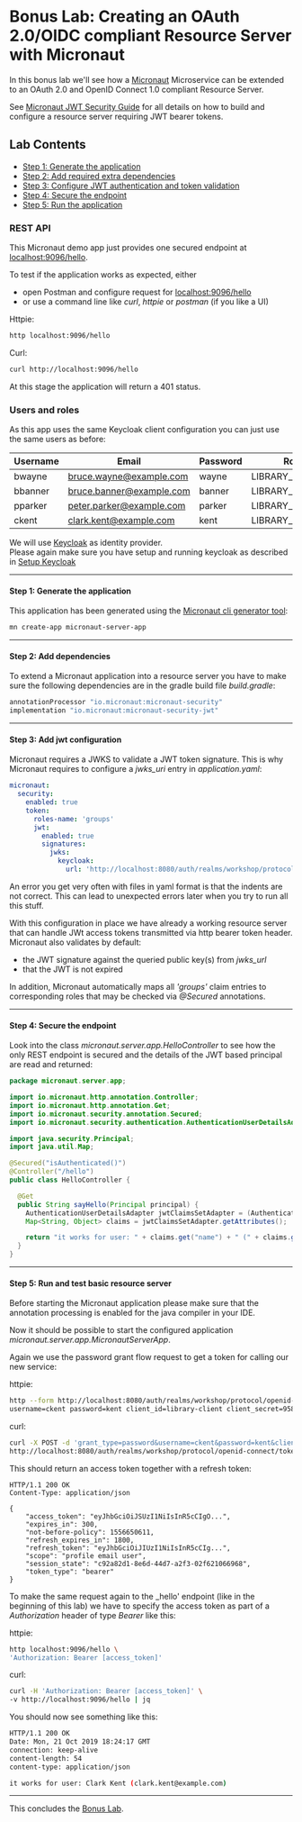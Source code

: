 # Bonus Lab: Creating an OAuth 2.0/OIDC compliant Resource Server with Micronaut

In this bonus lab we'll see how a [Micronaut](https://micronaut.io/) Microservice can be extended to an OAuth 2.0 and OpenID Connect 1.0 
compliant Resource Server.

See [Micronaut JWT Security Guide](https://micronaut-projects.github.io/micronaut-security/latest/guide/#jwt) 
for all details on how to build and configure a resource server requiring JWT bearer tokens. 

## Lab Contents

* [Step 1: Generate the application](#step-1-generate-the-application)
* [Step 2: Add required extra dependencies](#step-2-add-dependencies)
* [Step 3: Configure JWT authentication and token validation](#step-3-add-jwt-configuration)
* [Step 4: Secure the endpoint](#step-4-secure-the-endpoint)
* [Step 5: Run the application](#step-5-run-and-test-basic-resource-server)

### REST API

This Micronaut demo app just provides one secured endpoint at [localhost:9096/hello](http://localhost:9096/hello).

To test if the application works as expected, either

* open Postman and configure request for [localhost:9096/hello](http://localhost:9096/hello)
* or use a command line like _curl_, _httpie_ or _postman_ (if you like a UI)

Httpie:
```bash
http localhost:9096/hello
``` 

Curl:
```bash
curl http://localhost:9096/hello
```

At this stage the application will return a 401 status.

### Users and roles

As this app uses the same Keycloak client configuration you can just use the same users as before:

| Username | Email                    | Password | Role            |
| ---------| ------------------------ | -------- | --------------- |
| bwayne   | bruce.wayne@example.com  | wayne    | LIBRARY_USER    |
| bbanner  | bruce.banner@example.com | banner   | LIBRARY_USER    |
| pparker  | peter.parker@example.com | parker   | LIBRARY_CURATOR |
| ckent    | clark.kent@example.com   | kent     | LIBRARY_ADMIN   |

We will use [Keycloak](https://keycloak.org) as identity provider.  
Please again make sure you have setup and running
keycloak as described in [Setup Keycloak](../setup_keycloak/README.md)

<hr>

#### Step 1: Generate the application

This application has been generated using the [Micronaut cli generator tool](https://docs.micronaut.io/latest/guide/index.html#buildCLI):

```bash
mn create-app micronaut-server-app
```

<hr>

#### Step 2: Add dependencies  

To extend a Micronaut application into a resource server you have to make sure the following dependencies 
are in the gradle build file _build.gradle_:

```groovy
annotationProcessor "io.micronaut:micronaut-security"
implementation "io.micronaut:micronaut-security-jwt"
```

<hr>

#### Step 3: Add jwt configuration

Micronaut requires a JWKS to validate a JWT token signature. 
This is why Micronaut requires to configure a _jwks_uri_ entry in _application.yaml_:  

```yaml
micronaut:
  security:
    enabled: true
    token:
      roles-name: 'groups'
      jwt:
        enabled: true
        signatures:
          jwks:
            keycloak:
              url: 'http://localhost:8080/auth/realms/workshop/protocol/openid-connect/certs'
```
An error you get very often with files in yaml format is that the indents are not correct. 
This can lead to unexpected errors later when you try to run all this stuff.

With this configuration in place we have already a working resource server
that can handle JWt access tokens transmitted via http bearer token header. 
Micronaut also validates by default:

* the JWT signature against the queried public key(s) from _jwks_url_
* that the JWT is not expired

In addition, Micronaut automatically maps all _'groups'_ claim entries to corresponding roles that may be checked via _@Secured_ annotations.

<hr>

#### Step 4: Secure the endpoint

Look into the class _micronaut.server.app.HelloController_ to see how the only REST endpoint is secured and the details of the JWT based
principal are read and returned:

```java
package micronaut.server.app;

import io.micronaut.http.annotation.Controller;
import io.micronaut.http.annotation.Get;
import io.micronaut.security.annotation.Secured;
import io.micronaut.security.authentication.AuthenticationUserDetailsAdapter;

import java.security.Principal;
import java.util.Map;

@Secured("isAuthenticated()")
@Controller("/hello")
public class HelloController {

  @Get
  public String sayHello(Principal principal) {
    AuthenticationUserDetailsAdapter jwtClaimsSetAdapter = (AuthenticationUserDetailsAdapter) principal;
    Map<String, Object> claims = jwtClaimsSetAdapter.getAttributes();

    return "it works for user: " + claims.get("name") + " (" + claims.get("email") + ")";
  }
}
```

<hr>

#### Step 5: Run and test basic resource server 

Before starting the Micronaut application please make sure that the annotation processing is enabled for the 
java compiler in your IDE.

Now it should be possible to start the configured application _micronaut.server.app.MicronautServerApp_.

Again we use the password grant flow request to get a token for calling our new service:

httpie:

```bash
http --form http://localhost:8080/auth/realms/workshop/protocol/openid-connect/token grant_type=password \
username=ckent password=kent client_id=library-client client_secret=9584640c-3804-4dcd-997b-93593cfb9ea7
``` 

curl:

```bash
curl -X POST -d 'grant_type=password&username=ckent&password=kent&client_id=library-client&client_secret=9584640c-3804-4dcd-997b-93593cfb9ea7' \
http://localhost:8080/auth/realms/workshop/protocol/openid-connect/token
```

This should return an access token together with a refresh token:

```http request
HTTP/1.1 200 OK
Content-Type: application/json

{
    "access_token": "eyJhbGciOiJSUzI1NiIsInR5cCIgO...",
    "expires_in": 300,
    "not-before-policy": 1556650611,
    "refresh_expires_in": 1800,
    "refresh_token": "eyJhbGciOiJIUzI1NiIsInR5cCIg...",
    "scope": "profile email user",
    "session_state": "c92a82d1-8e6d-44d7-a2f3-02f621066968",
    "token_type": "bearer"
}
```

To make the same request again to the _hello' endpoint (like in the beginning of this lab) we have to
specify the access token as part of a _Authorization_ header of type _Bearer_ like this:

httpie:

```bash
http localhost:9096/hello \
'Authorization: Bearer [access_token]'
```

curl:

```bash
curl -H 'Authorization: Bearer [access_token]' \
-v http://localhost:9096/hello | jq
```

You should now see something like this:

```bash
HTTP/1.1 200 OK
Date: Mon, 21 Oct 2019 18:24:17 GMT
connection: keep-alive
content-length: 54
content-type: application/json

it works for user: Clark Kent (clark.kent@example.com)
```

<hr>

This concludes the [Bonus Lab](./README.md).   
